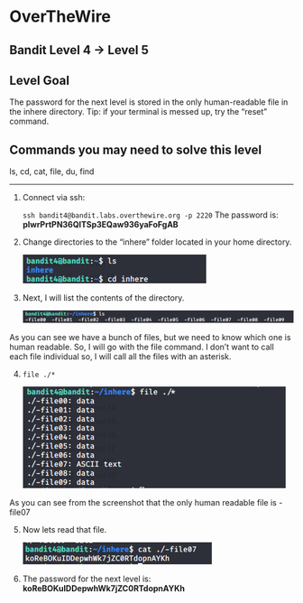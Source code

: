 # OverTheWire
## Bandit Level 4 → Level 5


## Level Goal

The password for the next level is stored in the only human-readable file in the inhere directory. Tip: if your terminal is messed up, try the “reset” command.
## Commands you may need to solve this level

ls, cd, cat, file, du, find

----------------------------------------------------------------------------------------------------------------------------

1. Connect via ssh: 

	`ssh bandit4@bandit.labs.overthewire.org -p 2220`
    The password is: **pIwrPrtPN36QITSp3EQaw936yaFoFgAB**

2. Change directories to the “inhere” folder located in your home directory.

    ![list files in home directory](images/level4to5.change.to.inhere.directory.png?raw=true)


3. Next, I will list the contents of the directory.  

    ![list files in home directory](images/level4to5.list.inhere.png?raw=true)

As you can see we have a bunch of files, but we need to know which one is human readable. So, I will go with the file command. I don’t want to call each file individual so, I will call all the files with an asterisk.   

4. `file ./*`

    ![list files in home directory](images/level4to5.list.dash.human.readable.file.png?raw=true)
    

As you can see from the screenshot that the only human readable file is -file07


5. Now lets read that file. 

    ![list files in home directory](images/level4to5.read.human.readable.file.png?raw=true)


6. The password for the next level is: **koReBOKuIDDepwhWk7jZC0RTdopnAYKh**